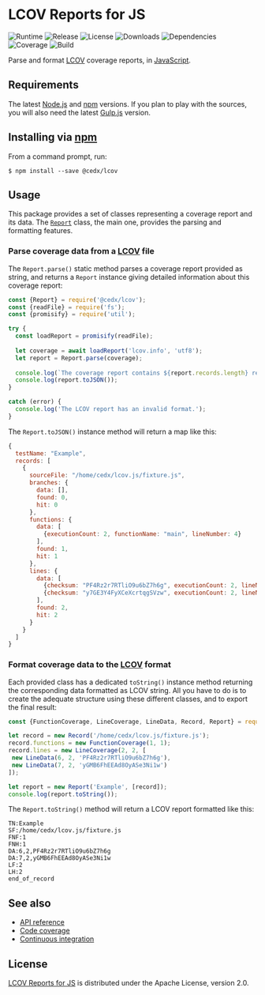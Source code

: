 # LCOV Reports for JS
![Runtime](https://img.shields.io/badge/node-%3E%3D8.0-brightgreen.svg) ![Release](https://img.shields.io/npm/v/@cedx/lcov.svg) ![License](https://img.shields.io/npm/l/@cedx/lcov.svg) ![Downloads](https://img.shields.io/npm/dt/@cedx/lcov.svg) ![Dependencies](https://david-dm.org/cedx/lcov.js.svg) ![Coverage](https://coveralls.io/repos/github/cedx/lcov.js/badge.svg) ![Build](https://travis-ci.org/cedx/lcov.js.svg)

Parse and format [LCOV](http://ltp.sourceforge.net/coverage/lcov.php) coverage reports, in [JavaScript](https://developer.mozilla.org/en-US/docs/Web/JavaScript).

## Requirements
The latest [Node.js](https://nodejs.org) and [npm](https://www.npmjs.com) versions.
If you plan to play with the sources, you will also need the latest [Gulp.js](http://gulpjs.com) version.

## Installing via [npm](https://www.npmjs.com)
From a command prompt, run:

```shell
$ npm install --save @cedx/lcov
```

## Usage
This package provides a set of classes representing a coverage report and its data.
The [`Report`](https://github.com/cedx/lcov.js/blob/master/src/report.js) class, the main one, provides the parsing and formatting features.

### Parse coverage data from a [LCOV](http://ltp.sourceforge.net/coverage/lcov.php) file
The `Report.parse()` static method parses a coverage report provided as string, and returns a `Report` instance giving detailed information about this coverage report:

```javascript
const {Report} = require('@cedx/lcov');
const {readFile} = require('fs');
const {promisify} = require('util');

try {
  const loadReport = promisify(readFile);
  
  let coverage = await loadReport('lcov.info', 'utf8');
  let report = Report.parse(coverage);
  
  console.log(`The coverage report contains ${report.records.length} records:`);
  console.log(report.toJSON());
}

catch (error) {
  console.log('The LCOV report has an invalid format.');
}
```

The `Report.toJSON()` instance method will return a map like this:

```javascript
{
  testName: "Example",
  records: [
    {
      sourceFile: "/home/cedx/lcov.js/fixture.js",
      branches: {
        data: [],
        found: 0,
        hit: 0
      },
      functions: {
        data: [
          {executionCount: 2, functionName: "main", lineNumber: 4}
        ],
        found: 1,
        hit: 1
      },
      lines: {
        data: [
          {checksum: "PF4Rz2r7RTliO9u6bZ7h6g", executionCount: 2, lineNumber: 6},
          {checksum: "y7GE3Y4FyXCeXcrtqgSVzw", executionCount: 2, lineNumber: 9}
        ],
        found: 2,
        hit: 2
      }
    }
  ]
}
```

### Format coverage data to the [LCOV](http://ltp.sourceforge.net/coverage/lcov.php) format
Each provided class has a dedicated `toString()` instance method returning the corresponding data formatted as LCOV string.
All you have to do is to create the adequate structure using these different classes, and to export the final result:

```javascript
const {FunctionCoverage, LineCoverage, LineData, Record, Report} = require('@cedx/lcov');

let record = new Record('/home/cedx/lcov.js/fixture.js');
record.functions = new FunctionCoverage(1, 1);
record.lines = new LineCoverage(2, 2, [
 new LineData(6, 2, 'PF4Rz2r7RTliO9u6bZ7h6g'),
 new LineData(7, 2, 'yGMB6FhEEAd8OyASe3Ni1w')
]);

let report = new Report('Example', [record]);
console.log(report.toString());
```

The `Report.toString()` method will return a LCOV report formatted like this:

```
TN:Example
SF:/home/cedx/lcov.js/fixture.js
FNF:1
FNH:1
DA:6,2,PF4Rz2r7RTliO9u6bZ7h6g
DA:7,2,yGMB6FhEEAd8OyASe3Ni1w
LF:2
LH:2
end_of_record
```

## See also
- [API reference](https://cedx.github.io/lcov.js)
- [Code coverage](https://coveralls.io/github/cedx/lcov.js)
- [Continuous integration](https://travis-ci.org/cedx/lcov.js)

## License
[LCOV Reports for JS](https://github.com/cedx/lcov.js) is distributed under the Apache License, version 2.0.
